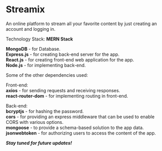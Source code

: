 # Streamix

An online platform to stream all your favorite content by just creating an account and logging in.  

Technology Stack: **MERN Stack**  

**MongoDB** - for Database.  
**Express.js** - for creating back-end server for the app.  
**React.js** - for creating front-end web application for the app.  
**Node.js** - for implementing back-end.  

Some of the other dependencies used:  

Front-end:  
**axios** - for sending requests and receiving responses.  
**react-router-dom** - for implementing routing in front-end.  

Back-end:  
**bcryptjs** - for hashing the password.  
**cors** - for providing an express middleware that can be used to enable CORS with various options.  
**mongoose** - to provide a schema-based solution to the app data.  
**jsonwebtoken** - for authorizing users to access the content of the app.  

_**Stay tuned for future updates!**_
